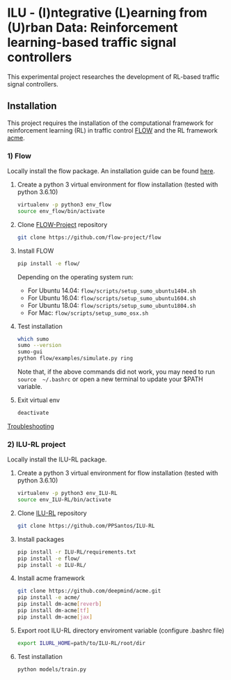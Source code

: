 # ILU - (I)ntegrative (L)earning from (U)rban Data: Reinforcement learning-based traffic signal controllers

This experimental project researches the development of RL-based traffic signal controllers.

## Installation 
This project requires the installation of the computational framework for reinforcement learning (RL) in traffic control [FLOW](https://github.com/flow-project/flow) and the RL framework [acme](https://github.com/deepmind/acme).

### 1) Flow 
Locally install the flow package. An installation guide can be found [here](https://flow.readthedocs.io/en/latest/flow_setup.html).
 1. Create a python 3 virtual environment for flow installation (tested with python 3.6.10)
	```bash
	virtualenv -p python3 env_flow
	source env_flow/bin/activate
	```
 2. Clone [FLOW-Project](https://github.com/flow-project/flow) repository
	```bash
	git clone https://github.com/flow-project/flow
	```
 3. Install FLOW
	```bash
	pip install -e flow/
	```
	Depending on the operating system run:
	- For Ubuntu 14.04:
		```flow/scripts/setup_sumo_ubuntu1404.sh```
	- For Ubuntu 16.04:
		```flow/scripts/setup_sumo_ubuntu1604.sh```
	- For Ubuntu 18.04:
		```flow/scripts/setup_sumo_ubuntu1804.sh```
	- For Mac:
		```flow/scripts/setup_sumo_osx.sh```

4. Test installation		
	```bash
	which sumo
	sumo --version
	sumo-gui
	python flow/examples/simulate.py ring
	```
	Note that, if the above commands did not work, you may need to run `source  ~/.bashrc` or open a 		new terminal to update your $PATH variable.
5. Exit virtual env	
	```bash
	deactivate
	```
 [Troubleshooting](https://flow.readthedocs.io/en/latest/flow_setup.html)
	
### 2) ILU-RL project
Locally install the ILU-RL package.
 1. Create a python 3 virtual environment for flow installation (tested with python 3.6.10)
	```bash
	virtualenv -p python3 env_ILU-RL
	source env_ILU-RL/bin/activate
	```
 2. Clone [ILU-RL](https://github.com/PPSantos/ILU-RL) repository
	```bash
	git clone https://github.com/PPSantos/ILU-RL
	```
3. Install packages
	```bash
	pip install -r ILU-RL/requirements.txt
	pip install -e flow/
	pip install -e ILU-RL/
	```
4. Install acme framework
	```bash
	git clone https://github.com/deepmind/acme.git
	pip install -e acme/
	pip install dm-acme[reverb]
	pip install dm-acme[tf]
	pip install dm-acme[jax]
	```
4. Export root ILU-RL directory enviroment variable (configure .bashrc file)
	```bash
	export ILURL_HOME=path/to/ILU-RL/root/dir
	```
5. Test installation
	```bash
	python models/train.py 
	```
